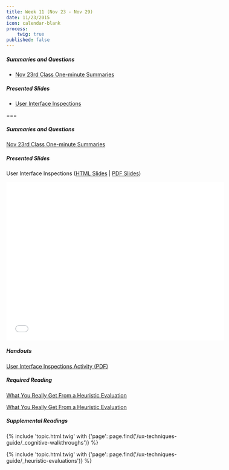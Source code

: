 ```yaml
---
title: Week 11 (Nov 23 - Nov 29)
date: 11/23/2015
icon: calendar-blank
process:
    twig: true
published: false
---
```


##### Summaries and Questions
*   [Nov 23rd Class One-minute Summaries](https://canvas.sfu.ca/courses/22099/discussion_topics/382636)

##### Presented Slides
*   [User Interface Inspections](http://slides.com/paulhibbitts/cmpt-363-153-user-interface-inspections#/)  

===

##### Summaries and Questions
[Nov 23rd Class One-minute Summaries](https://canvas.sfu.ca/courses/22099/discussion_topics/382636)

##### Presented Slides  
User Interface Inspections ([HTML Slides](http://slides.com/paulhibbitts/cmpt-363-153-user-interface-inspections#/) | [PDF Slides](http://1drv.ms/1N1dUM5))

<div class="row">
  <div class="col s11">
    <div class="video-container"><iframe src="//slides.com/paulhibbitts/cmpt-363-153-user-interface-inspections/embed?style=light" width="576" height="420" scrolling="no" frameborder="0" webkitallowfullscreen mozallowfullscreen allowfullscreen></iframe></div>
    </div>
  </div>

##### Handouts  
[User Interface Inspections Activity (PDF)](http://1drv.ms/1YmUC7p)  

##### Required Reading  
[What You Really Get From a Heuristic Evaluation](https://uxmag.com/articles/what-you-really-get-from-a-heuristic-evaluation)
<div class="row"> <div class="col s10">
  <a class="embedly-card" data-card-align="left" href="https://uxmag.com/articles/what-you-really-get-from-a-heuristic-evaluation">What You Really Get From a Heuristic Evaluation</a>
<script async src="//cdn.embedly.com/widgets/platform.js" charset="UTF-8"></script></div></div>

##### Supplemental Readings
{% include 'topic.html.twig' with {'page': page.find('/ux-techniques-guide/_cognitive-walkthroughs')} %}  

{% include 'topic.html.twig' with {'page': page.find('/ux-techniques-guide/_heuristic-evaluations')} %}  
